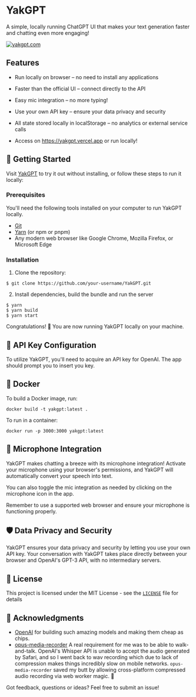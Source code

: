 # YakGPT

A simple, locally running ChatGPT UI that makes your text generation faster and chatting even more engaging!

[![yakgpt.com](https://img.shields.io/badge/visit-website-green.svg?style=for-the-badge)](https://yakgpt.vercel.app)

## Features

-   Run locally on browser – no need to install any applications
-   Faster than the official UI – connect directly to the API
-   Easy mic integration – no more typing!
-   Use your own API key – ensure your data privacy and security

-   All state stored locally in localStorage – no analytics or external service calls
-   Access on https://yakgpt.vercel.app or run locally!

## 🚀 Getting Started

Visit [YakGPT](https://yakgpt.vercel.app) to try it out without installing, or follow these steps to run it locally:

### Prerequisites

You'll need the following tools installed on your computer to run YakGPT locally.

-   [Git](https://git-scm.com/)
-   [Yarn](https://yarnpkg.com/) (or npm or pnpm)
-   Any modern web browser like Google Chrome, Mozilla Firefox, or Microsoft Edge

### Installation

1. Clone the repository:

```
$ git clone https://github.com/your-username/YakGPT.git
```

2. Install dependencies, build the bundle and run the server

```
$ yarn
$ yarn build
$ yarn start
```

Congratulations! 🎉 You are now running YakGPT locally on your machine.

## 🔑 API Key Configuration

To utilize YakGPT, you'll need to acquire an API key for OpenAI. The app should prompt you to insert you key.

## 🐳 Docker

To build a Docker image, run:

```
docker build -t yakgpt:latest .
```

To run in a container:

```
docker run -p 3000:3000 yakgpt:latest
```

## 🎤 Microphone Integration

YakGPT makes chatting a breeze with its microphone integration! Activate your microphone using your browser's permissions, and YakGPT will automatically convert your speech into text.

You can also toggle the mic integration as needed by clicking on the microphone icon in the app.

Remember to use a supported web browser and ensure your microphone is functioning properly.

## 🛡️ Data Privacy and Security

YakGPT ensures your data privacy and security by letting you use your own API key. Your conversation with YakGPT takes place directly between your browser and OpenAI's GPT-3 API, with no intermediary servers.

## 📃 License

This project is licensed under the MIT License - see the [`LICENSE`](LICENSE) file for details

## 🙌 Acknowledgments

-   [OpenAI](https://openai.com/) for building such amazing models and making them cheap as chips.
-   [opus-media-recorder](https://github.com/kbumsik/opus-media-recorder) A real requirement for me was to be able to walk-and-talk. OpenAI's Whisper API is unable to accept the audio generated by Safari, and so I went back to wav recording which due to lack of compression makes things incredibly slow on mobile networks. `opus-media-recorder` saved my butt by allowing cross-platform compressed audio recording via web worker magic. 🤗

Got feedback, questions or ideas? Feel free to submit an issue!
